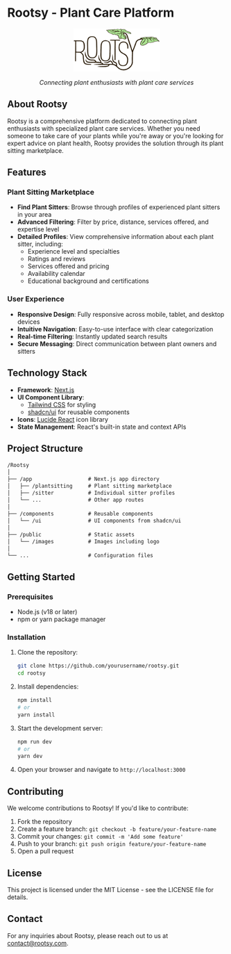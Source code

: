# Rootsy - Plant Care Platform

<div align="center">
  <img src="/public/images/logo.png" alt="Rootsy Logo" width="200" />
  <p><em>Connecting plant enthusiasts with plant care services</em></p>
</div>

## About Rootsy

Rootsy is a comprehensive platform dedicated to connecting plant enthusiasts with specialized plant care services. Whether you need someone to take care of your plants while you're away or you're looking for expert advice on plant health, Rootsy provides the solution through its plant sitting marketplace.

## Features

### Plant Sitting Marketplace
- **Find Plant Sitters**: Browse through profiles of experienced plant sitters in your area
- **Advanced Filtering**: Filter by price, distance, services offered, and expertise level
- **Detailed Profiles**: View comprehensive information about each plant sitter, including:
  - Experience level and specialties
  - Ratings and reviews
  - Services offered and pricing
  - Availability calendar
  - Educational background and certifications

### User Experience
- **Responsive Design**: Fully responsive across mobile, tablet, and desktop devices
- **Intuitive Navigation**: Easy-to-use interface with clear categorization
- **Real-time Filtering**: Instantly updated search results
- **Secure Messaging**: Direct communication between plant owners and sitters

## Technology Stack

- **Framework**: [Next.js](https://nextjs.org/)
- **UI Component Library**: 
  - [Tailwind CSS](https://tailwindcss.com/) for styling
  - [shadcn/ui](https://ui.shadcn.com/) for reusable components
- **Icons**: [Lucide React](https://lucide.dev/) icon library
- **State Management**: React's built-in state and context APIs

## Project Structure

```
/Rootsy
│
├── /app                  # Next.js app directory
│   ├── /plantsitting     # Plant sitting marketplace
│   ├── /sitter           # Individual sitter profiles
│   └── ...               # Other app routes
│
├── /components           # Reusable components
│   └── /ui               # UI components from shadcn/ui
│
├── /public               # Static assets
│   └── /images           # Images including logo
│
└── ...                   # Configuration files
```

## Getting Started

### Prerequisites

- Node.js (v18 or later)
- npm or yarn package manager

### Installation

1. Clone the repository:
   ```bash
   git clone https://github.com/yourusername/rootsy.git
   cd rootsy
   ```

2. Install dependencies:
   ```bash
   npm install
   # or
   yarn install
   ```

3. Start the development server:
   ```bash
   npm run dev
   # or
   yarn dev
   ```

4. Open your browser and navigate to `http://localhost:3000`

## Contributing

We welcome contributions to Rootsy! If you'd like to contribute:

1. Fork the repository
2. Create a feature branch: `git checkout -b feature/your-feature-name`
3. Commit your changes: `git commit -m 'Add some feature'`
4. Push to your branch: `git push origin feature/your-feature-name`
5. Open a pull request

## License

This project is licensed under the MIT License - see the LICENSE file for details.

## Contact

For any inquiries about Rootsy, please reach out to us at [contact@rootsy.com](mailto:contact@rootsy.com).
